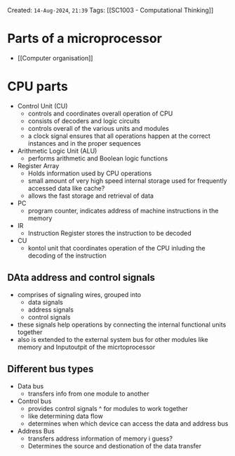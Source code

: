 Created: `14-Aug-2024`, `21:39`
Tags: [[SC1003 - Computational Thinking]]

# Parts of a microprocessor
- [[Computer organisation]]

# CPU parts
- Control Unit (CU)
	- controls and coordinates overall operation of CPU
	- consists of decoders and logic circuits
	- controls overall of the various units and modules
	- a clock signal ensures that all operations happen at the correct instances and in the proper sequences
- Arithmetic Logic Unit (ALU)
	- performs arithmetic and Boolean logic functions
- Register Array
	- Holds information used by CPU operations
	- small amount of very high speed internal storage used for frequently accessed data like cache?
	- allows the fast storage and retrieval of data
- PC
	- program counter, indicates address of machine instructions in the memory
- IR
	- Instruction Register stores the instruction to be decoded
- CU
	- kontol unit that coordinates operation of the CPU inluding the decoding of the instruction

## DAta address and control signals
- comprises of signaling wires, grouped into 
	- data signals
	- address signals
	- control signals
- these signals help operations by connecting the internal functional units together
- also is extended to the external system bus for other modules like memory and Inputoutpit of the micrtoprocessor

## Different bus types
- Data bus
	- transfers info from one module to another
- Control bus 
	- provides control signals ^ for modules to work together 
	- like determining data flow
	- determines when which device can access the data and address bus
- Address Bus
	- transfers address information of memory i guess?
	- Determines the source and destionation of the data transfer
